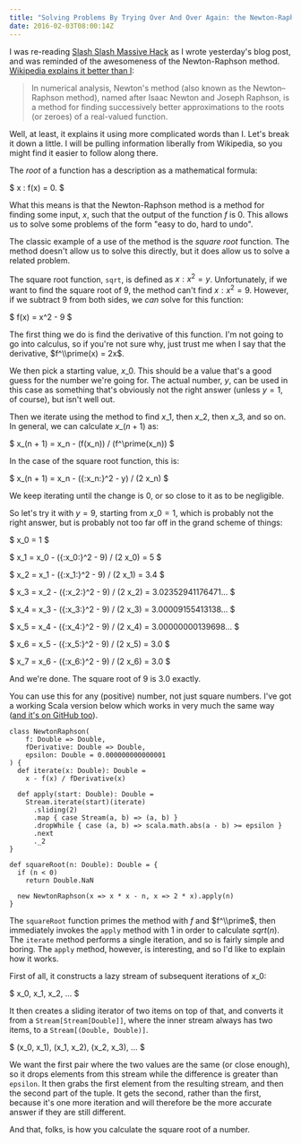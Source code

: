 ```yaml
---
title: "Solving Problems By Trying Over And Over Again: the Newton-Raphson Method"
date: 2016-02-03T08:00:14Z
---
```


I was re-reading [Slash Slash Massive Hack][] as I wrote yesterday's blog post, and was reminded of the awesomeness of the Newton-Raphson method. [Wikipedia explains it better than I][Newton's method]:

> In numerical analysis, Newton's method (also known as the Newton–Raphson method), named after Isaac Newton and Joseph Raphson, is a method for finding successively better approximations to the roots (or zeroes) of a real-valued function.

<!--more-->

Well, at least, it explains it using more complicated words than I. Let's break it down a little. I will be pulling information liberally from Wikipedia, so you might find it easier to follow along there.

The *root* of a function has a description as a mathematical formula:

$ x : f(x) = 0. $

What this means is that the Newton-Raphson method is a method for finding some input, $x$, such that the output of the function $f$ is $0$. This allows us to solve some problems of the form "easy to do, hard to undo".

The classic example of a use of the method is the *square root* function. The method doesn't allow us to solve this directly, but it does allow us to solve a related problem.

The square root function, `sqrt`, is defined as $x : x^2 = y$. Unfortunately, if we want to find the square root of $9$, the method can't find $x : x^2 = 9$. However, if we subtract $9$ from both sides, we *can* solve for this function:

$ f(x) = x^2 - 9 $

The first thing we do is find the derivative of this function. I'm not going to go into calculus, so if you're not sure why, just trust me when I say that the derivative, $f^\\prime(x) = 2x$.

We then pick a starting value, $x\_0$. This should be a value that's a good guess for the number we're going for. The actual number, $y$, can be used in this case as something that's obviously not the right answer (unless $y = 1$, of course), but isn't well out.

Then we iterate using the method to find $x\_1$, then $x\_2$, then $x\_3$, and so on. In general, we can calculate $x\_(n + 1)$ as:

$ x\_(n + 1) = x\_n - (f(x\_n)) / (f^\prime(x\_n)) $

In the case of the square root function, this is:

$ x\_(n + 1) = x\_n - ({:x\_n:}^2 - y) / (2 x\_n) $

We keep iterating until the change is 0, or so close to it as to be negligible.

So let's try it with $y = 9$, starting from $x\_0 = 1$, which is probably not the right answer, but is probably not too far off in the grand scheme of things:

$ x\_0 = 1 $

$ x\_1 = x\_0 - ({:x\_0:}^2 - 9) / (2 x\_0) = 5 $

$ x\_2 = x\_1 - ({:x\_1:}^2 - 9) / (2 x\_1) = 3.4 $

$ x\_3 = x\_2 - ({:x\_2:}^2 - 9) / (2 x\_2) = 3.02352941176471... $

$ x\_4 = x\_3 - ({:x\_3:}^2 - 9) / (2 x\_3) = 3.00009155413138... $

$ x\_5 = x\_4 - ({:x\_4:}^2 - 9) / (2 x\_4) = 3.00000000139698... $

$ x\_6 = x\_5 - ({:x\_5:}^2 - 9) / (2 x\_5) = 3.0 $

$ x\_7 = x\_6 - ({:x\_6:}^2 - 9) / (2 x\_6) = 3.0 $

And we're done. The square root of 9 is 3.0 exactly.

You can use this for any (positive) number, not just square numbers. I've got a working Scala version below which works in very much the same way ([and it's on GitHub too][numeric-experiments]).

    class NewtonRaphson(
        f: Double => Double,
        fDerivative: Double => Double,
        epsilon: Double = 0.000000000000001
    ) {
      def iterate(x: Double): Double =
        x - f(x) / fDerivative(x)

      def apply(start: Double): Double =
        Stream.iterate(start)(iterate)
          .sliding(2)
          .map { case Stream(a, b) => (a, b) }
          .dropWhile { case (a, b) => scala.math.abs(a - b) >= epsilon }
          .next
          ._2
    }

    def squareRoot(n: Double): Double = {
      if (n < 0)
        return Double.NaN

      new NewtonRaphson(x => x * x - n, x => 2 * x).apply(n)
    }

The `squareRoot` function primes the method with $f$ and $f^\\prime$, then immediately invokes the `apply` method with $1$ in order to calculate $sqrt(n)$. The `iterate` method performs a single iteration, and so is fairly simple and boring. The `apply` method, however, is interesting, and so I'd like to explain how it works.

First of all, it constructs a lazy stream of subsequent iterations of $x\_0$:

$ x\_0, x\_1, x\_2, ... $

It then creates a sliding iterator of two items on top of that, and converts it from a `Stream[Stream[Double]]`, where the inner stream always has two items, to a `Stream[(Double, Double)]`.

$ (x\_0, x\_1), (x\_1, x\_2), (x\_2, x\_3), ... $

We want the first pair where the two values are the same (or close enough), so it drops elements from this stream while the difference is greater than `epsilon`. It then grabs the first element from the resulting stream, and then the second part of the tuple. It gets the second, rather than the first, because it's one more iteration and will therefore be the more accurate answer if they are still different.

And that, folks, is how you calculate the square root of a number.

[Slash Slash Massive Hack]: http://monospacedmonologues.com/post/137738860257/slash-slash-massive-hack
[Newton's method]: https://en.wikipedia.org/wiki/Newton's_method
[numeric-experiments]: https://github.com/SamirTalwar/numeric-experiments
